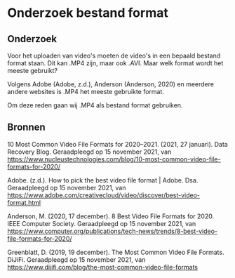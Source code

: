 # Onderzoek bestand format

## Onderzoek
Voor het uploaden van video's moeten de video's in een bepaald bestand format staan. Dit kan .MP4 zijn, maar ook .AVI. Maar welk format wordt het meeste gebruikt?

Volgens Adobe (Adobe, z.d.), Anderson (Anderson, 2020) en meerdere andere websites is .MP4 het meeste gebruikte format.

Om deze reden gaan wij .MP4 als bestand format gebruiken.

## Bronnen

10 Most Common Video File Formats for 2020–2021. (2021, 27 januari). Data Recovery Blog. Geraadpleegd op 15 november 2021, van https://www.nucleustechnologies.com/blog/10-most-common-video-file-formats-for-2020/

Adobe. (z.d.). How to pick the best video file format | Adobe. Dsa. Geraadpleegd op 15 november 2021, van https://www.adobe.com/creativecloud/video/discover/best-video-format.html

Anderson, M. (2020, 17 december). 8 Best Video File Formats for 2020. IEEE Computer Society. Geraadpleegd op 15 november 2021, van https://www.computer.org/publications/tech-news/trends/8-best-video-file-formats-for-2020/

Greenblatt, D. (2019, 19 december). The Most Common Video File Formats. DiJiFi. Geraadpleegd op 15 november 2021, van https://www.dijifi.com/blog/the-most-common-video-file-formats





